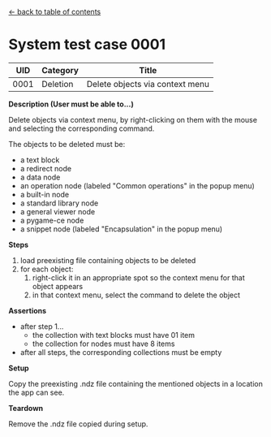 
[← back to table of contents](../README.md)

# System test case 0001

| UID | Category | Title |
| --- | --- | --- |
| 0001 | Deletion | Delete objects via context menu |


**Description (User must be able to...)**

Delete objects via context menu, by right-clicking on them with the mouse and selecting the corresponding command.

The objects to be deleted must be:

- a text block
- a redirect node
- a data node
- an operation node (labeled "Common operations" in the popup menu)
- a built-in node
- a standard library node
- a general viewer node
- a pygame-ce node
- a snippet node (labeled "Encapsulation" in the popup menu)


**Steps**

1. load preexisting file containing objects to be deleted
1. for each object:
    1. right-click it in an appropriate spot so the context menu for that object appears
    1. in that context menu, select the command to delete the object

**Assertions**

- after step 1...
    - the collection with text blocks must have 01 item
    - the collection for nodes must have 8 items
- after all steps, the corresponding collections must be empty


**Setup**

Copy the preexisting .ndz file containing the mentioned objects in a location the app can see.


**Teardown**

Remove the .ndz file copied during setup.
